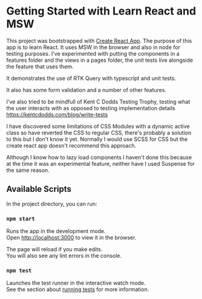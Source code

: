 # Getting Started with Learn React and MSW

This project was bootstrapped with [Create React App](https://github.com/facebook/create-react-app). The purpose of this app is to learn React.
It uses MSW in the browser and also in node for testing purposes. I've experimented with putting the components in a features folder and 
the views in a pages folder, the unit tests live alongside the feature that uses them.

It demonstrates the use of RTK Query with typescript and unit tests. 

It also has some form validation and a number of other features. 

I've also tried to be mindfull of Kent C Dodds Testing Trophy, testing what the user interacts with as opposed to testing implementation details https://kentcdodds.com/blog/write-tests

I have discovered some limitations of CSS Modules with a dynamic active class so have reverted the CSS to regular CSS, there's probably a solution to this but I don't know it yet. Normally I would use SCSS for CSS but the create react app doesn't recommend this approach. 

Although I know how to lazy load components I haven't done this because at the time it was an experimental feature, neither have I used Suspense for the same reason.

## Available Scripts

In the project directory, you can run:

### `npm start`

Runs the app in the development mode.\
Open [http://localhost:3000](http://localhost:3000) to view it in the browser.

The page will reload if you make edits.\
You will also see any lint errors in the console.

### `npm test`

Launches the test runner in the interactive watch mode.\
See the section about [running tests](https://facebook.github.io/create-react-app/docs/running-tests) for more information.
